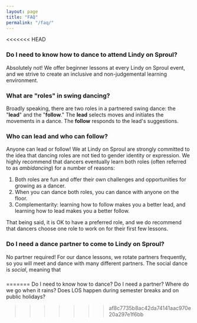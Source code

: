 ```yaml
---
layout: page
title: "FAQ"
permalink: "/faq/"
---
```


<<<<<<< HEAD
### Do I need to know how to dance to attend Lindy on Sproul?

Absolutely not! We offer beginner lessons at every Lindy on Sproul event, and we strive to create an inclusive and non-judgemental learning environment.

### What are "roles" in swing dancing?

Broadly speaking, there are two roles in a partnered swing dance: the "**lead**" and the "**follow**." The **lead** selects moves and initiates the movements in a dance.  The **follow** responds to the lead's suggestions.  

### Who can lead and who can follow?

Anyone can lead or follow!  We at Lindy on Sproul are strongly committed to the idea that dancing roles are not tied to gender identity or expression.  We highly recommend that dancers eventually learn both roles (often referred to as *ambidancing*) for a number of reasons:

<ol>
    <li> Both roles are fun and offer their own challenges and opportunities for growing as a dancer. </li>
    <li> When you can dance both roles, you can dance with anyone on the floor. </li>
    <li> Complementarity: learning how to follow makes you a better lead, and learning how to lead makes you a better follow. </li>
</ol>

That being said, it is OK to have a preferred role, and we do recommend that dancers choose one role to work on for their first few lessons.

### Do I need a dance partner to come to Lindy on Sproul?

No partner required! For our dance lessons, we rotate partners frequently, so you will meet and dance with many different partners.  The social dance is *social*, meaning that

###
=======
Do I need to know how to dance?
Do I need a partner?
Where do we go when it rains?
Does LOS happen during semester breaks and on public holidays?
>>>>>>> af8c7735b8ac42da74141aac970e20a297e1f6bb
